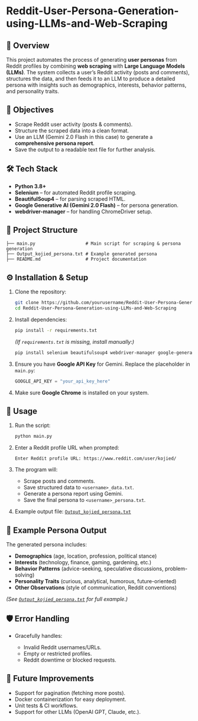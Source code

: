 # Reddit-User-Persona-Generation-using-LLMs-and-Web-Scraping

## 📌 Overview

This project automates the process of generating **user personas** from Reddit profiles by combining **web scraping** with **Large Language Models (LLMs)**. The system collects a user’s Reddit activity (posts and comments), structures the data, and then feeds it to an LLM to produce a detailed persona with insights such as demographics, interests, behavior patterns, and personality traits.

## 🎯 Objectives

* Scrape Reddit user activity (posts & comments).
* Structure the scraped data into a clean format.
* Use an LLM (Gemini 2.0 Flash in this case) to generate a **comprehensive persona report**.
* Save the output to a readable text file for further analysis.

## 🛠️ Tech Stack

* **Python 3.8+**
* **Selenium** – for automated Reddit profile scraping.
* **BeautifulSoup4** – for parsing scraped HTML.
* **Google Generative AI (Gemini 2.0 Flash)** – for persona generation.
* **webdriver-manager** – for handling ChromeDriver setup.

## 📂 Project Structure

```
├── main.py                   # Main script for scraping & persona generation
├── Output_kojied_persona.txt # Example generated persona
├── README.md                 # Project documentation
```

## ⚙️ Installation & Setup

1. Clone the repository:

   ```bash
   git clone https://github.com/yourusername/Reddit-User-Persona-Generation-using-LLMs-and-Web-Scraping.git
   cd Reddit-User-Persona-Generation-using-LLMs-and-Web-Scraping
   ```

2. Install dependencies:

   ```bash
   pip install -r requirements.txt
   ```

   *(If `requirements.txt` is missing, install manually:)*

   ```bash
   pip install selenium beautifulsoup4 webdriver-manager google-generativeai
   ```

3. Ensure you have **Google API Key** for Gemini. Replace the placeholder in `main.py`:

   ```python
   GOOGLE_API_KEY = "your_api_key_here"
   ```

4. Make sure **Google Chrome** is installed on your system.

## 🚀 Usage

1. Run the script:

   ```bash
   python main.py
   ```

2. Enter a Reddit profile URL when prompted:

   ```
   Enter Reddit profile URL: https://www.reddit.com/user/kojied/
   ```

3. The program will:

   * Scrape posts and comments.
   * Save structured data to `<username>_data.txt`.
   * Generate a persona report using Gemini.
   * Save the final persona to `<username>_persona.txt`.

4. Example output file:
   [`Output_kojied_persona.txt`](./Output_kojied_persona.txt)

## 📑 Example Persona Output

The generated persona includes:

* **Demographics** (age, location, profession, political stance)
* **Interests** (technology, finance, gaming, gardening, etc.)
* **Behavior Patterns** (advice-seeking, speculative discussions, problem-solving)
* **Personality Traits** (curious, analytical, humorous, future-oriented)
* **Other Observations** (style of communication, Reddit conventions)

*(See [`Output_kojied_persona.txt`](./Output_kojied_persona.txt) for full example.)*

## 🛡️ Error Handling

* Gracefully handles:

  * Invalid Reddit usernames/URLs.
  * Empty or restricted profiles.
  * Reddit downtime or blocked requests.

## 📌 Future Improvements

* Support for pagination (fetching more posts).
* Docker containerization for easy deployment.
* Unit tests & CI workflows.
* Support for other LLMs (OpenAI GPT, Claude, etc.).

